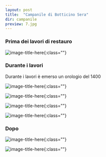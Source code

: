 ```yaml
---
layout: post
title:  "Campanile di Botticino Sera"
dir: campanile
preview: 7.jpg
---
```


### Prima dei lavori di restauro

![image-title-here](../../../foto/campanile/1.jpg){:class=""}

### Durante i lavori

Durante i lavori è emerso un orologio del 1400

![image-title-here](../../../foto/campanile/2.jpg){:class=""}

![image-title-here](../../../foto/campanile/3.jpg){:class=""}

![image-title-here](../../../foto/campanile/4.jpg){:class=""}

![image-title-here](../../../foto/campanile/5.jpg){:class=""}

### Dopo

![image-title-here](../../../foto/campanile/6.jpg){:class=""}

![image-title-here](../../../foto/campanile/7.jpg){:class=""}
